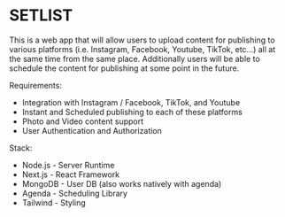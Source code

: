 # SETLIST

This is a web app that will allow users to upload content for publishing to various platforms (i.e. Instagram, Facebook, Youtube, TikTok, etc...) all at the same time from the same place. Additionally users will be able to schedule the content for publishing at some point in the future.

Requirements:

-   Integration with Instagram / Facebook, TikTok, and Youtube
-   Instant and Scheduled publishing to each of these platforms
-   Photo and Video content support
-   User Authentication and Authorization

Stack:

-   Node.js - Server Runtime
-   Next.js - React Framework
-   MongoDB - User DB (also works natively with agenda)
-   Agenda - Scheduling Library
-   Tailwind - Styling
